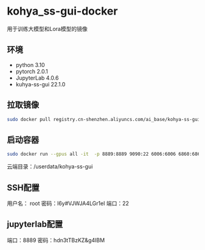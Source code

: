 # kohya_ss-gui-docker

用于训练大模型和Lora模型的镜像


## 环境
- python 3.10 
- pytorch 2.0.1
- JupyterLab 4.0.6
- kuhya-ss-gui 22.1.0

## 拉取镜像
```bash
sudo docker pull registry.cn-shenzhen.aliyuncs.com/ai_base/kohya-ss-gui:22.1.0
```

## 启动容器
```bash
sudo docker run --gpus all -it  -p 8889:8889 9090:22 6006:6006 6860:6860 -v <local>/userdata/:/userdata/ --rm registry.cn-shenzhen.aliyuncs.com/ai_base/kohya-ss-gui:22.1.0
```
云端目录：/userdata/kohya-ss-gui

## SSH配置
用户名： root
密码：l6y#VJWJA4LGr1eI
端口：22

## jupyterlab配置
端口：8889
密码：hdn3tTBzKZ&g4IBM